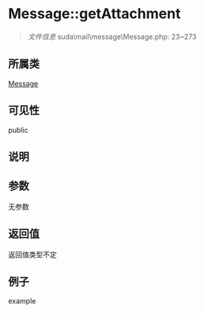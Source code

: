 # Message::getAttachment



> *文件信息* suda\mail\message\Message.php: 23~273

## 所属类 

[Message](../Message.md)

## 可见性

 public 

## 说明




## 参数


无参数


## 返回值

返回值类型不定


## 例子

example